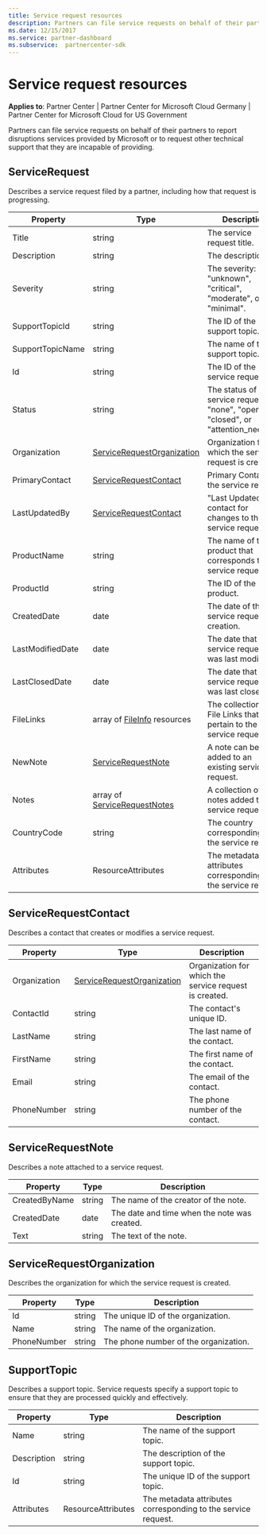 ```yaml
---
title: Service request resources
description: Partners can file service requests on behalf of their partners to report disruptions services provided by Microsoft or to request other technical support that they are incapable of providing.
ms.date: 12/15/2017
ms.service: partner-dashboard
ms.subservice:  partnercenter-sdk
---
```


# Service request resources

**Applies to**: Partner Center | Partner Center for Microsoft Cloud Germany | Partner Center for Microsoft Cloud for US Government

Partners can file service requests on behalf of their partners to report disruptions services provided by Microsoft or to request other technical support that they are incapable of providing.

## ServiceRequest

Describes a service request filed by a partner, including how that request is progressing.

| Property         | Type                                                          | Description                                                                          |
|------------------|---------------------------------------------------------------|--------------------------------------------------------------------------------------|
| Title            | string                                                        | The service request title.                                                           |
| Description      | string                                                        | The description.                                                                     |
| Severity         | string                                                        | The severity: "unknown", "critical", "moderate", or "minimal".                       |
| SupportTopicId   | string                                                        | The ID of the support topic.                                                         |
| SupportTopicName | string                                                        | The name of the support topic.                                                       |
| Id               | string                                                        | The ID of the service request.                                                       |
| Status           | string                                                        | The status of the service request: "none", "open", "closed", or "attention\_needed". |
| Organization     | [ServiceRequestOrganization](#servicerequestorganization)     | Organization for which the service request is created.                               |
| PrimaryContact   | [ServiceRequestContact](#servicerequestcontact)               | Primary Contact on the service request.                                              |
| LastUpdatedBy    | [ServiceRequestContact](#servicerequestcontact)               | "Last Updated By" contact for changes to the service request.                        |
| ProductName      | string                                                        | The name of the product that corresponds to the service request.                     |
| ProductId        | string                                                        | The ID of the product.                                                               |
| CreatedDate      | date                                                          | The date of the service request's creation.                                          |
| LastModifiedDate | date                                                          | The date that the service request was last modified.                                 |
| LastClosedDate   | date                                                          | The date that the service request was last closed.                                   |
| FileLinks        | array of [FileInfo](utility-resources.md#fileinfo) resources | The collection of File Links that pertain to the service request.                    |
| NewNote          | [ServiceRequestNote](#servicerequestnote)                     | A note can be added to an existing service request.                                  |
| Notes            | array of [ServiceRequestNotes](#servicerequestnote)           | A collection of notes added to the service request.                                  |
| CountryCode      | string                                                        | The country corresponding to the service request.                                    |
| Attributes       | ResourceAttributes                                            | The metadata attributes corresponding to the service request.                        |

## ServiceRequestContact

Describes a contact that creates or modifies a service request.

| Property     | Type                                                      | Description                                            |
|--------------|-----------------------------------------------------------|--------------------------------------------------------|
| Organization | [ServiceRequestOrganization](#servicerequestorganization) | Organization for which the service request is created. |
| ContactId    | string                                                    | The contact's unique ID.                               |
| LastName     | string                                                    | The last name of the contact.                          |
| FirstName    | string                                                    | The first name of the contact.                         |
| Email        | string                                                    | The email of the contact.                              |
| PhoneNumber  | string                                                    | The phone number of the contact.                       |

## ServiceRequestNote

Describes a note attached to a service request.

| Property      | Type   | Description                                  |
|---------------|--------|----------------------------------------------|
| CreatedByName | string | The name of the creator of the note.         |
| CreatedDate   | date   | The date and time when the note was created. |
| Text          | string | The text of the note.                        |

## ServiceRequestOrganization

Describes the organization for which the service request is created.

| Property    | Type   | Description                           |
|-------------|--------|---------------------------------------|
| Id          | string | The unique ID of the organization.    |
| Name        | string | The name of the organization.         |
| PhoneNumber | string | The phone number of the organization. |

## SupportTopic

Describes a support topic. Service requests specify a support topic to
ensure that they are processed quickly and effectively.

| Property    | Type               | Description                                                   |
|-------------|--------------------|---------------------------------------------------------------|
| Name        | string             | The name of the support topic.                                |
| Description | string             | The description of the support topic.                         |
| Id          | string             | The unique ID of the support topic.                           |
| Attributes  | ResourceAttributes | The metadata attributes corresponding to the service request. |

